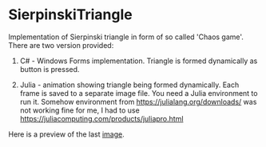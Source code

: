 # SierpinskiTriangle

Implementation of Sierpinski triangle in form of so called 'Chaos game'.
There are two version provided:

1. C# - Windows Forms implementation. Triangle is formed dynamically as button is pressed.

2. Julia - animation showing triangle being formed dynamically. Each frame is saved to a separate image file.
You need a Julia environment to run it. Somehow environment from https://julialang.org/downloads/ was not working fine for me, I had to use https://juliacomputing.com/products/juliapro.html

Here is a preview of the last [image](Julia/0000000021.png).
